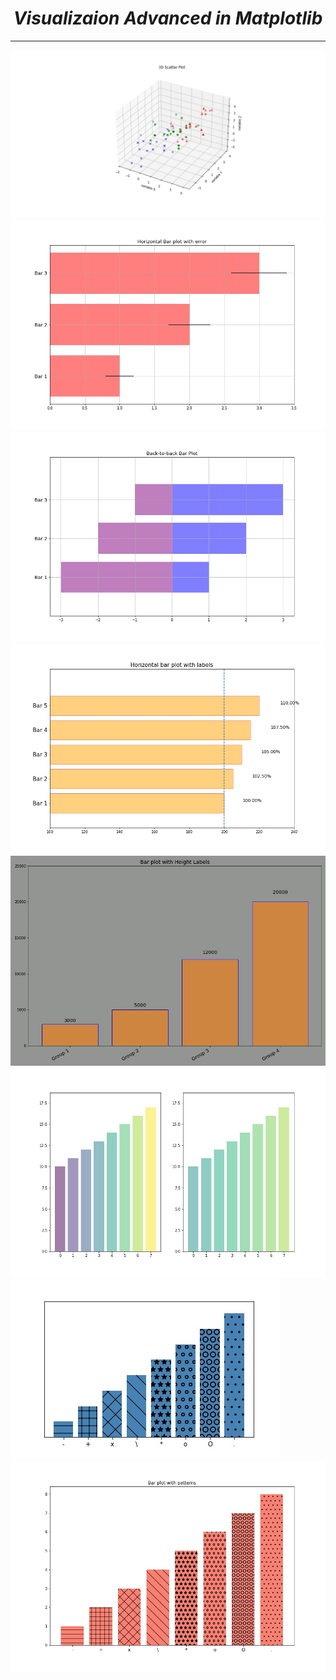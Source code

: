 <i><h1 align='center'>Visualizaion Advanced in Matplotlib</h1></i>
<hr>

<img src='Visualizatons Advanced Plots/1_plot.jpg'><img src='Visualizatons Advanced Plots/2_plot.jpg'><img src='Visualizatons Advanced Plots/3_plot.jpg'>
<img src='Visualizatons Advanced Plots/5_plot.jpg'><img src='Visualizatons Advanced Plots/6_plot.jpg'><img src='Visualizatons Advanced Plots/7_plot.jpg'>
<img src='Visualizatons Advanced Plots/8_plot.jpg'><img src='Visualizatons Advanced Plots/9_plot.jpg'>
